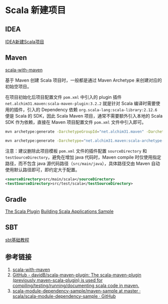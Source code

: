 # Scala 新建项目

## IDEA

[IDEA新建Scala项目](work/tools/IT/JetBrains/IDEA/IDEA新建Scala项目.md)

## Maven

[scala-with-maven](https://docs.scala-lang.org/tutorials/scala-with-maven.html)

基于 Maven 创建 Scala 项目时，一般都是通过 Maven Archetype 来创建对应的初始空项目。

在项目初始化后项目配置文件 `pom.xml` 中引入的 plugin 插件 `net.alchim31.maven:scala-maven-plugin:3.2.2` 就是针对 Scala 编译时需要使用的插件，引入的 Dependency 依赖 `org.scala-lang:scala-library:2.12.6` 便是 Scala 的 SDK，因此 Scala Maven 项目，通常不需要额外引入本地的 Scala SDK 作为依赖，直接在 Maven 项目配置文件 `pom.xml` 文件中引入即可。

```bash
mvn archetype:generate -DarchetypeGroupId="net.alchim31.maven" -DarchetypeArtifactId="scala-archetype-simple" -DarchetypeVersion="1.7"

mvn archetype:generate -Darchetype="net.alchim31.maven:scala-archetype-simple:1.7"
```

注意：建议删除此项目模板 `pom.xml` 文件的插件配置 `sourceDirectory` 和 `testSourceDirectory`，避免在增加 java 代码时，Maven compile 时仅使用指定路径，而不包含 java 源代码路径（`src/main/java`），具体路径交由 Maven 自动使用默认路径即可，即约定大于配置。

```xml
<sourceDirectory>src/main/scala</sourceDirectory>  
<testSourceDirectory>src/test/scala</testSourceDirectory>
```

## Gradle

[The Scala Plugin](https://docs.gradle.org/current/userguide/scala_plugin.html)
[Building Scala Applications Sample](https://docs.gradle.org/current/samples/sample_building_scala_applications.html)

## SBT

[sbt基础教程](work/programming/Scala/tools/sbt基础教程.md)

## 参考链接

1. [scala-with-maven](https://docs.scala-lang.org/tutorials/scala-with-maven.html)
2. [GitHub - davidB/scala-maven-plugin: The scala-maven-plugin (previously maven-scala-plugin) is used for compiling/testing/running/documenting scala code in maven.](https://github.com/davidB/scala-maven-plugin)
3. [scala-module-dependency-sample/maven-sample at master · scala/scala-module-dependency-sample · GitHub](https://github.com/scala/scala-module-dependency-sample/tree/master/maven-sample)